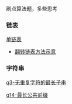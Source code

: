 刷点算法题，多些思考

### 链表
[单链表](https://github.com/WYseven/leetcode-algo/tree/master/%E9%93%BE%E8%A1%A8/%E5%8D%95%E9%93%BE%E8%A1%A8)

  - [翻转链表方法示意](https://github.com/WYseven/leetcode-algo/blob/master/%E9%93%BE%E8%A1%A8/%E5%8D%95%E9%93%BE%E8%A1%A8/%E7%BF%BB%E8%BD%AC%E9%93%BE%E8%A1%A8%E6%96%B9%E6%B3%95%E7%A4%BA%E6%84%8F.md)
### 字符串
[q3-无重复字符的最长子串](https://github.com/WYseven/leetcode-algo/blob/master/%E5%AD%97%E7%AC%A6%E4%B8%B2/q3-%E6%97%A0%E9%87%8D%E5%A4%8D%E5%AD%97%E7%AC%A6%E7%9A%84%E6%9C%80%E9%95%BF%E5%AD%90%E4%B8%B2/%E8%A7%A3%E9%A2%98%E6%80%9D%E8%B7%AF.md)

[q14-最长公共前缀](https://github.com/WYseven/leetcode-algo/blob/master/%E5%AD%97%E7%AC%A6%E4%B8%B2/q14-%E6%9C%80%E9%95%BF%E5%85%AC%E5%85%B1%E5%89%8D%E7%BC%80/%E8%A7%A3%E9%A2%98%E6%80%9D%E8%B7%AF.md)